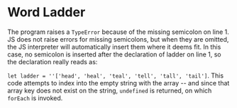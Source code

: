 # Word Ladder

The program raises a `TypeError` because of the missing semicolon on line 1. JS does not raise errors for missing semicolons, but when they are omitted, the JS interpreter will automatically insert them where it deems fit. In this case, no semicolon is inserted after the declaration of ladder on line 1, so the declaration really reads as:

`let ladder = ''['head', 'heal', 'teal', 'tell', 'tall', 'tail']`. This code attempts to index into the empty string with the array -- and since that array key does not exist on the string, `undefined` is returned, on which `forEach` is invoked.
